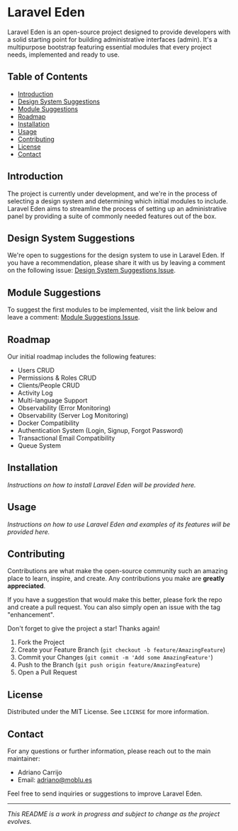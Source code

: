 # Laravel Eden

Laravel Eden is an open-source project designed to provide developers with a solid starting point for building administrative interfaces (admin). It's a multipurpose bootstrap featuring essential modules that every project needs, implemented and ready to use.

## Table of Contents

- [Introduction](#introduction)
- [Design System Suggestions](#design-system-suggestions)
- [Module Suggestions](#module-suggestions)
- [Roadmap](#roadmap)
- [Installation](#installation)
- [Usage](#usage)
- [Contributing](#contributing)
- [License](#license)
- [Contact](#contact)

## Introduction

The project is currently under development, and we're in the process of selecting a design system and determining which initial modules to include. Laravel Eden aims to streamline the process of setting up an administrative panel by providing a suite of commonly needed features out of the box.

## Design System Suggestions

We're open to suggestions for the design system to use in Laravel Eden. If you have a recommendation, please share it with us by leaving a comment on the following issue: [Design System Suggestions Issue](https://github.com/Moblues-Studio/laravel-eden/issues/1).

## Module Suggestions

To suggest the first modules to be implemented, visit the link below and leave a comment: [Module Suggestions Issue](https://github.com/Moblues-Studio/laravel-eden/issues/2).

## Roadmap

Our initial roadmap includes the following features:

- Users CRUD
- Permissions & Roles CRUD
- Clients/People CRUD
- Activity Log
- Multi-language Support
- Observability (Error Monitoring)
- Observability (Server Log Monitoring)
- Docker Compatibility
- Authentication System (Login, Signup, Forgot Password)
- Transactional Email Compatibility
- Queue System

## Installation

_Instructions on how to install Laravel Eden will be provided here._

## Usage

_Instructions on how to use Laravel Eden and examples of its features will be provided here._

## Contributing

Contributions are what make the open-source community such an amazing place to learn, inspire, and create. Any contributions you make are **greatly appreciated**.

If you have a suggestion that would make this better, please fork the repo and create a pull request. You can also simply open an issue with the tag "enhancement".

Don't forget to give the project a star! Thanks again!

1. Fork the Project
2. Create your Feature Branch (`git checkout -b feature/AmazingFeature`)
3. Commit your Changes (`git commit -m 'Add some AmazingFeature'`)
4. Push to the Branch (`git push origin feature/AmazingFeature`)
5. Open a Pull Request

## License

Distributed under the MIT License. See `LICENSE` for more information.

## Contact

For any questions or further information, please reach out to the main maintainer:

- Adriano Carrijo
- Email: adriano@moblu.es

Feel free to send inquiries or suggestions to improve Laravel Eden.

---

_This README is a work in progress and subject to change as the project evolves._
